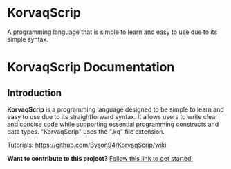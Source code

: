 # KorvaqScrip
A programming language that is simple to learn and easy to use due to its simple syntax.

# KorvaqScrip Documentation

## Introduction
**KorvaqScrip** is a programming language designed to be simple to learn and easy to use due to its straightforward syntax. It allows users to write clear and concise code while supporting essential programming constructs and data types. "KorvaqScrip" uses the ".kq" file extension.

Tutorials: https://github.com/Byson94/KorvaqScrip/wiki

**Want to contribute to this project?**
[Follow this link to get started!](https://github.com/Byson94/KorvaqScrip/wiki/Contributing-to-the-project)
